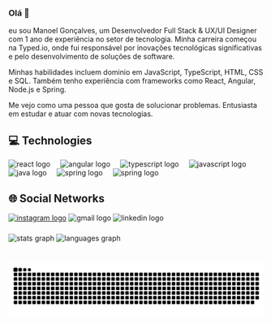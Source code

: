 
### Olá 👋

<p>
eu sou Manoel Gonçalves, um Desenvolvedor Full Stack & UX/UI Designer com 1 ano de experiência no setor de tecnologia. Minha carreira começou na Typed.io, onde fui responsável por inovações tecnológicas significativas e pelo desenvolvimento de soluções de software.

Minhas habilidades incluem dominio em JavaScript, TypeScript, HTML, CSS e SQL. Também tenho experiência com frameworks como React, Angular, Node.js e Spring.

Me vejo como uma pessoa que gosta de solucionar problemas. Entusiasta em estudar e atuar com novas tecnologias.

</p>

<h2>💻 Technologies</h2>

<div align="left">
  <img src="https://cdn.jsdelivr.net/gh/devicons/devicon/icons/react/react-original.svg" height="30" alt="react logo"  />
  <img width="12" />
  <img src="https://cdn.jsdelivr.net/gh/devicons/devicon/icons/angular/angular-original.svg" height="30" alt="angular logo"  />
  <img width="12" />
  <img src="https://cdn.jsdelivr.net/gh/devicons/devicon/icons/typescript/typescript-original.svg" height="30" alt="typescript logo"  />
  <img width="12" />
  <img src="https://cdn.jsdelivr.net/gh/devicons/devicon/icons/javascript/javascript-original.svg" height="30" alt="javascript logo"  />
  <img width="12" />
  <img src="https://cdn.jsdelivr.net/gh/devicons/devicon/icons/java/java-original.svg" height="30" alt="java logo"  />
  <img width="12" />
  <img src="https://cdn.jsdelivr.net/gh/devicons/devicon/icons/spring/spring-original.svg" height="30" alt="spring logo"  />
  <img width="12" />
    <img src="https://cdn.jsdelivr.net/gh/devicons/devicon/icons/nodejs/nodejs-original.svg" height="30" alt="spring logo"  />
  <img width="12" />
</div>

###

<h2>🌐 Social Networks</h2>

<div align="left">
  <a href="https://www.instagram.com/manutt.io/"><img src="https://img.shields.io/static/v1?message=Instagram&logo=instagram&label=&color=E4405F&logoColor=white&labelColor=&style=for-the-badge" height="35" alt="instagram logo"  /></a>
  <img src="https://img.shields.io/static/v1?message=Gmail&logo=gmail&label=&color=D14836&logoColor=white&labelColor=&style=for-the-badge" height="35" alt="gmail logo"  />
  <img src="https://img.shields.io/static/v1?message=LinkedIn&logo=linkedin&label=&color=0077B5&logoColor=white&labelColor=&style=for-the-badge" height="35" alt="linkedin logo"  />
</div>

###

<div align="left">
  <img src="https://github-readme-stats.vercel.app/api?username=manutt-1&hide_title=false&hide_rank=false&show_icons=true&include_all_commits=true&count_private=true&disable_animations=false&theme=dark&locale=pt-br&hide_border=false&order=1" height="180" alt="stats graph"  />
  <img src="https://github-readme-stats.vercel.app/api/top-langs?username=manutt-1&locale=pt-br&hide_title=false&layout=compact&card_width=320&langs_count=9&theme=dark&hide_border=false&order=2" height="180" alt="languages graph"  />
</div>

###


###


<br clear="both">

<picture>
  <source media="(prefers-color-scheme: dark)" srcset="https://raw.githubusercontent.com/platane/platane/output/github-contribution-grid-snake-dark.svg">
  <source media="(prefers-color-scheme: light)" srcset="https://raw.githubusercontent.com/platane/platane/output/github-contribution-grid-snake.svg">
  <img alt="github contribution grid snake animation" src="https://raw.githubusercontent.com/Manutt-1/Manutt-1/output/github-contribution-grid-snake.svg">
</picture>

###
